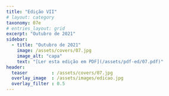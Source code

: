 ```yaml
---
title: "Edição VII"
# layout: category
taxonomy: 07e
# entries_layout: grid
excerpt: "Outubro de 2021"
sidebar:
  - title: "Outubro de 2021"
    image: /assets/covers/07.jpg
    image_alt: "capa"
    text: "[Ler esta edição em PDF](/assets/pdf-ed/07.pdf)"
header:
  teaser         : /assets/covers/07.jpg
  overlay_image  : /assets/images/edicao.jpg
  overlay_filter : 0.5
---
```

